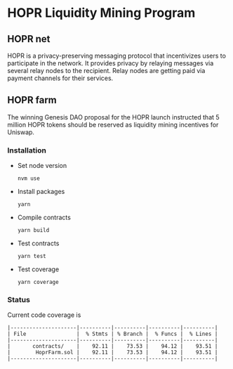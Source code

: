 # HOPR Liquidity Mining Program

## HOPR net

HOPR is a privacy-preserving messaging protocol that incentivizes users to participate in the network. It provides privacy by relaying messages via several relay nodes to the recipient. Relay nodes are getting paid via payment channels for their services.

## HOPR farm

The winning Genesis DAO proposal for the HOPR launch instructed that 5 million HOPR tokens should be reserved as liquidity mining incentives for Uniswap. 


### Installation

- Set node version
    ```
    nvm use
    ```
    
- Install packages 
    ```
    yarn
    ```

- Compile contracts
    ```
    yarn build
    ```
- Test contracts
    ```
    yarn test
    ```
- Test coverage
    ```
    yarn coverage
    ```

### Status

Current code coverage is 
```
|---------------------|----------|----------|----------|----------|
| File                |  % Stmts | % Branch |  % Funcs |  % Lines |
|---------------------|----------|----------|----------|----------|
|       contracts/    |    92.11 |    73.53 |    94.12 |    93.51 |
|        HoprFarm.sol |    92.11 |    73.53 |    94.12 |    93.51 |
|---------------------|----------|----------|----------|----------|
```